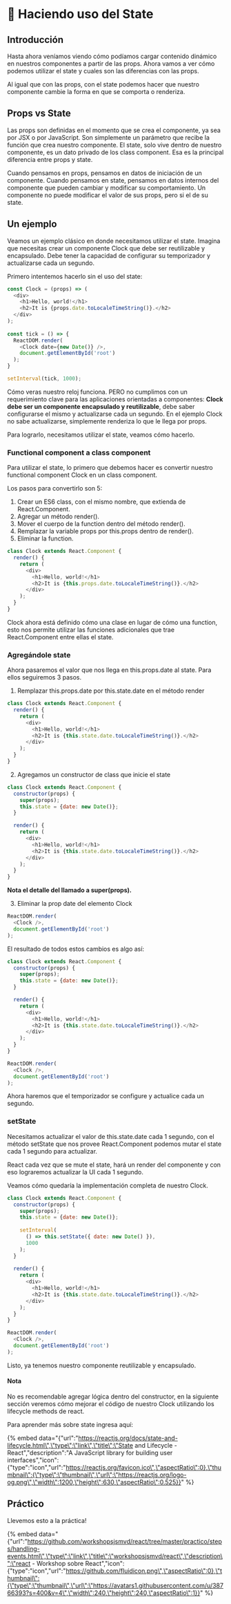 # 💾 Haciendo uso del State

## Introducción

Hasta ahora veníamos viendo cómo podíamos cargar contenido dinámico en nuestros componentes a partir de las props. Ahora vamos a ver cómo podemos utilizar el state y cuales son las diferencias con las props.

Al igual que con las props, con el state podemos hacer que nuestro componente cambie la forma en que se comporta o renderiza. 

## Props vs State

Las props son definidas en el momento que se crea el componente, ya sea por JSX o por JavaScript. Son simplemente un parámetro que recibe la función que crea nuestro componente. El state, solo vive dentro de nuestro componente, es un dato privado de los class component. Esa es la principal diferencia entre props y state.

Cuando pensamos en props, pensamos en datos de iniciación de un componente. Cuando pensamos en state, pensamos en datos internos del componente que pueden cambiar y modificar su comportamiento. Un componente no puede modificar el valor de sus props, pero si el de su state.

## Un ejemplo

Veamos un ejemplo clásico en donde necesitamos utilizar el state. Imagina que necesitas crear un componente Clock que debe ser reutilizable y encapsulado. Debe tener la capacidad de configurar su temporizador y actualizarse cada un segundo.

Primero intentemos hacerlo sin el uso del state:

```javascript
const Clock = (props) => (
  <div>
    <h1>Hello, world!</h1>
    <h2>It is {props.date.toLocaleTimeString()}.</h2>
  </div>
);
 
const tick = () => {
  ReactDOM.render(
    <Clock date={new Date()} />,
    document.getElementById('root')
  );
}

setInterval(tick, 1000);
```

Cómo veras nuestro reloj funciona. PERO no cumplimos con un requerimiento clave para las aplicaciones orientadas a componentes: **Clock debe ser un componente encapsulado y reutilizable**, debe saber configurarse el mismo y actualizarse cada un segundo. En el ejemplo Clock no sabe actualizarse, simplemente renderiza lo que le llega por props.

Para lograrlo, necesitamos utilizar el state, veamos cómo hacerlo.

### Functional component a class component

Para utilizar el state, lo primero que debemos hacer es convertir nuestro functional component Clock en un class component.

Los pasos para convertirlo son 5:

1. Crear un ES6 class, con el mismo nombre, que extienda de React.Component.
2. Agregar un método render\(\).
3. Mover el cuerpo de la function dentro del método render\(\).
4. Remplazar la variable props por this.props dentro de render\(\).
5. Eliminar la function.

```javascript
class Clock extends React.Component {
  render() {
    return (
      <div>
        <h1>Hello, world!</h1>
        <h2>It is {this.props.date.toLocaleTimeString()}.</h2>
      </div>
    );
  }
}
```

Clock ahora está definido cómo una clase en lugar de cómo una function, esto nos permite utilizar las funciones adicionales que trae React.Component entre ellas el state.

### Agregándole state

Ahora pasaremos el valor que nos llega en this.props.date al state. Para ellos seguiremos 3 pasos.

1. Remplazar this.props.date por this.state.date en el método render

```javascript
class Clock extends React.Component {
  render() {
    return (
      <div>
        <h1>Hello, world!</h1>
        <h2>It is {this.state.date.toLocaleTimeString()}.</h2>
      </div>
    );
  }
}
```

2. Agregamos un constructor de class que inicie el state

```javascript
class Clock extends React.Component {
  constructor(props) {
    super(props);
    this.state = {date: new Date()};
  }

  render() {
    return (
      <div>
        <h1>Hello, world!</h1>
        <h2>It is {this.state.date.toLocaleTimeString()}.</h2>
      </div>
    );
  }
}
```

**Nota el detalle del llamado a super\(props\).**

3. Eliminar la prop date del elemento Clock

```javascript
ReactDOM.render(
  <Clock />,
  document.getElementById('root')
);
```

El resultado de todos estos cambios es algo así:

```javascript
class Clock extends React.Component {
  constructor(props) {
    super(props);
    this.state = {date: new Date()};
  }

  render() {
    return (
      <div>
        <h1>Hello, world!</h1>
        <h2>It is {this.state.date.toLocaleTimeString()}.</h2>
      </div>
    );
  }
}

ReactDOM.render(
  <Clock />,
  document.getElementById('root')
);
```

Ahora haremos que el temporizador se configure y actualice cada un segundo.

### setState

Necesitamos actualizar el valor de this.state.date cada 1 segundo, con el método setState que nos provee React.Component podemos mutar el state cada 1 segundo para actualizar.

React cada vez que se mute el state, hará un render del componente y con eso lograremos actualizar la UI cada 1 segundo.

Veamos cómo quedaría la implementación completa de nuestro Clock.

```javascript
class Clock extends React.Component {
  constructor(props) {
    super(props);
    this.state = {date: new Date()};
    
    setInterval(
      () => this.setState({ date: new Date() }),
      1000
    );
  }
  
  render() {
    return (
      <div>
        <h1>Hello, world!</h1>
        <h2>It is {this.state.date.toLocaleTimeString()}.</h2>
      </div>
    );
  }
}

ReactDOM.render(
  <Clock />,
  document.getElementById('root')
);
```

Listo, ya tenemos nuestro componente reutilizable y encapsulado.

#### Nota

No es recomendable agregar lógica dentro del constructor, en la siguiente sección veremos cómo mejorar el código de nuestro Clock utilizando los lifecycle  methods de react.

Para aprender más sobre state ingresa aquí:

{% embed data="{\"url\":\"https://reactjs.org/docs/state-and-lifecycle.html\",\"type\":\"link\",\"title\":\"State and Lifecycle - React\",\"description\":\"A JavaScript library for building user interfaces\",\"icon\":{\"type\":\"icon\",\"url\":\"https://reactjs.org/favicon.ico\",\"aspectRatio\":0},\"thumbnail\":{\"type\":\"thumbnail\",\"url\":\"https://reactjs.org/logo-og.png\",\"width\":1200,\"height\":630,\"aspectRatio\":0.525}}" %}

## Práctico

Llevemos esto a la práctica!

{% embed data="{\"url\":\"https://github.com/workshopsjsmvd/react/tree/master/practico/steps/handling-events.html\",\"type\":\"link\",\"title\":\"workshopsjsmvd/react\",\"description\":\"react - Workshop sobre React\",\"icon\":{\"type\":\"icon\",\"url\":\"https://github.com/fluidicon.png\",\"aspectRatio\":0},\"thumbnail\":{\"type\":\"thumbnail\",\"url\":\"https://avatars1.githubusercontent.com/u/38766393?s=400&v=4\",\"width\":240,\"height\":240,\"aspectRatio\":1}}" %}



